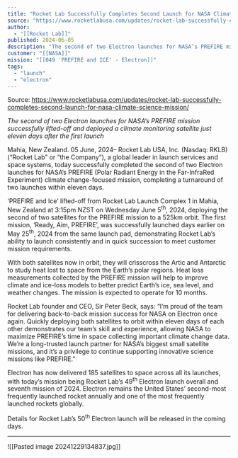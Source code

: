 ```yaml
---
title: "Rocket Lab Successfully Completes Second Launch for NASA Climate Science Mission  "
source: "https://www.rocketlabusa.com/updates/rocket-lab-successfully-completes-second-launch-for-nasa-climate-science-mission/"
author:
  - "[[Rocket Lab]]"
published: 2024-06-05
description: "The second of two Electron launches for NASA’s PREFIRE mission successfully lifted-off and deployed a climate monitoring satellite just eleven days after the first launch"
customer: "[[NASA]]"
mission: "[[049 'PREFIRE and ICE' - Electron]]"
tags:
  - "launch"
  - "electron"
---
```


Source: https://www.rocketlabusa.com/updates/rocket-lab-successfully-completes-second-launch-for-nasa-climate-science-mission/

*The second of two Electron launches for NASA’s PREFIRE mission successfully lifted-off and deployed a climate monitoring satellite just eleven days after the first launch*

Mahia, New Zealand. 05 June, 2024– Rocket Lab USA, Inc. (Nasdaq: RKLB) (“Rocket Lab” or “the Company”), a global leader in launch services and space systems, today successfully completed the second of two Electron launches for NASA’s PREFIRE (Polar Radiant Energy in the Far-InfraRed Experiment) climate change-focused mission, completing a turnaround of two launches within eleven days.

‘PREFIRE and Ice’ lifted-off from Rocket Lab Launch Complex 1 in Mahia, New Zealand at 3:15pm NZST on Wednesday June 5<sup>th</sup>, 2024, deploying the second of two satellites for the PREFIRE mission to a 525km orbit. The first mission, ‘Ready, Aim, PREFIRE’, was successfully launched days earlier on May 25<sup>th</sup>, 2024 from the same launch pad, demonstrating Rocket Lab’s ability to launch consistently and in quick succession to meet customer mission requirements.

With both satellites now in orbit, they will crisscross the Artic and Antarctic to study heat lost to space from the Earth’s polar regions. Heat loss measurements collected by the PREFIRE mission will help to improve climate and ice-loss models to better predict Earth’s ice, sea level, and weather changes. The mission is expected to operate for 10 months.

Rocket Lab founder and CEO, Sir Peter Beck, says: “I’m proud of the team for delivering back-to-back mission success for NASA on Electron once again. Quickly deploying both satellites to orbit within eleven days of each other demonstrates our team’s skill and experience, allowing NASA to maximize PREFIRE’s time in space collecting important climate change data. We’re a long-trusted launch partner for NASA’s biggest small satellite missions, and it’s a privilege to continue supporting innovative science missions like PREFIRE.”

Electron has now delivered 185 satellites to space across all its launches, with today’s mission being Rocket Lab’s 49<sup>th</sup> Electron launch overall and seventh mission of 2024. Electron remains the United States’ second-most frequently launched rocket annually and one of the most frequently launched rockets globally.

Details for Rocket Lab’s 50<sup>th</sup> Electron launch will be released in the coming days.

---

![[Pasted image 20241229134837.jpg]]